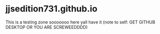 # jjsedition731.github.io
This is a testing zone sooooooo here yall have it (note to self: GET GITHUB DESKTOP OR YOU ARE SCREWEEDDDD)
